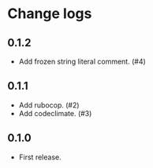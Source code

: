 # Change logs

## 0.1.2

* Add frozen string literal comment. (#4)

## 0.1.1

* Add rubocop. (#2)
* Add codeclimate. (#3)

## 0.1.0

* First release.
